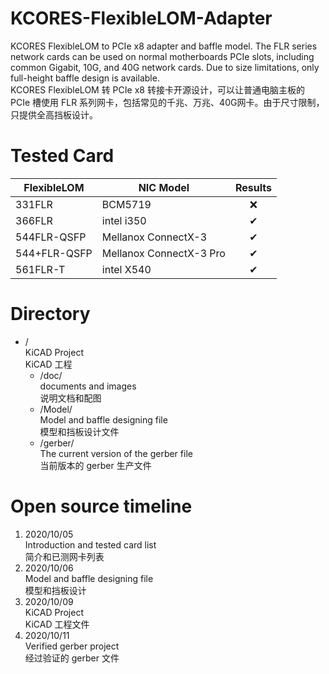 # KCORES-FlexibleLOM-Adapter
KCORES FlexibleLOM to PCIe x8 adapter and baffle model. The FLR series network cards can be used on normal motherboards PCIe slots, including common Gigabit, 10G, and 40G network cards. Due to size limitations, only full-height baffle design is available.  
KCORES FlexibleLOM 转 PCIe x8 转接卡开源设计，可以让普通电脑主板的 PCIe 槽使用 FLR 系列网卡，包括常见的千兆、万兆、40G网卡。由于尺寸限制，只提供全高挡板设计。

# Tested Card
| FlexibleLOM | NIC Model | Results |
| ----------- | --------- | :-----: |
| 331FLR      | BCM5719   | ❌ |
| 366FLR      | intel i350 | ✔ |
| 544FLR-QSFP | Mellanox ConnectX-3 | ✔ |
| 544+FLR-QSFP | Mellanox ConnectX-3 Pro | ✔ |
| 561FLR-T    | intel X540 | ✔ |

# Directory
- /  
KiCAD Project  
KiCAD 工程
  - /doc/  
  documents and images  
  说明文档和配图
  - /Model/  
  Model and baffle designing file  
  模型和挡板设计文件
  - /gerber/  
  The current version of the gerber file  
  当前版本的 gerber 生产文件

# Open source timeline
1. 2020/10/05  
Introduction and tested card list  
简介和已测网卡列表
2. 2020/10/06  
Model and baffle designing file  
模型和挡板设计
2. 2020/10/09  
KiCAD Project  
KiCAD 工程文件
4. 2020/10/11  
Verified gerber project  
经过验证的 gerber 文件